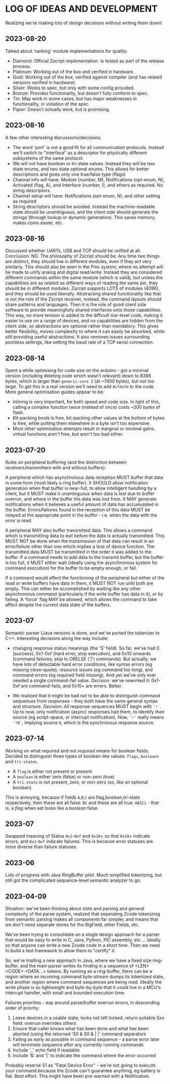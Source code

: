 LOG OF IDEAS AND DEVELOPMENT
===

Realizing we're making lots of design decisions without writing them down!


2023-08-20
---
Talked about 'ranking' module implementations for quality.
- Diamond: Official Zscript implementation. Is tested as part of the release process.
- Platinum: Working out of the box and verified in hardware.
- Gold: Working out of the box, verified against compiler (and has related versions verified in hardware).
- Silver: Works to spec, but only with some config provided.
- Bronze: Provides functionality, but doesn't fully conform to spec.
- Tin: May work in some cases, but has major weaknesses in functionality, in violation of the spec.
- Paper: Doesn't actually work, but is promising.

2023-08-16
---
A few other interesting discussions/decisions:
- The word 'port' is not a good fit for all communication protocols. Instead we'll switch to "interface" as a descriptor for physically different subsystems of the same protocol.
- We will not have boolean or tri-state values. Instead they will be two state enums, and two state optional enums. This allows for better descriptions and gives only one true/false type (flags)
- Channel info will have: Module (number, M), Notifications (opt-enum, N), Activated (flag, A), and Interface (number, I), and others as required. No string descriptors.
- Channel setup will have: Notifications (opt-enum, N), and other setting as required
- String descriptors should be avoided. Instead the machine-readable state should be unambiguous, and the client side should generate the strings (through lookup or dynamic generation). This saves memory, makes coms easier, etc.

2023-08-16
---
Discussed whether UARTs, USB and TCP should be unified at all. Conclusion: NO.
The philosophy of Zscript should be: Any time two things are distinct, they should live in different modules, even if they act very similarly.
This should also be seen in the Pins system, where no attempt will be made to unify analog and digital read/write.
Instead they are considered different commands within the same module (which is valid), but unless the capabilities are as related as different ways of reading the same pin, they should be in different modules.
Zscript supports LOTS of modules (4096), and they should be used liberally. Abstracting shared functionality like that is not the role of the Zscript receiver, instead, the command layouts should share patterns and languages. Then it is the role of good client side software to provide meaningfully shared interfaces onto those capabilities. This way, no more tension is added to the difficult low-level code, making it easier to use on a range of devices, and no capabilities are hidden from the client side, so abstractions are optional rather than mandatory.
This gives better flexibility, moves complexity to where it can easily be absorbed, while still providing useful abstractions.
It also removes issues surrounding pointless settings, like setting the baud rate of a TCP serial connection.


2023-08-14
---
Spent a while optimising for code size on the arduino - got a minimal version (including deleting code which wasn't relevant) down to 8388 bytes, which is larger than `generic-core 2` (at ~7400 bytes), but not too large. To get this in a real version we'll need to add `#ifdef`s to the code.
More general optimisation guides appear to be:
- Inlining is very important, for both speed and code size. In light of this, calling a complex function twice (instead of once) costs ~200 bytes of flash.
- Bit-packing bools is free, bit-packing other values at the bottom of bytes is free, while putting them elsewhere in a byte isn't too expensive.
- Most other optimisation attempts result in marginal or minimal gains. virtual functions aren't free, but aren't too bad either.


2023-07-20
---
Rules on peripheral buffering (and the distinction between receivers/transmitters with and without buffers):

A peripheral which has asynchronous data reception MUST buffer that data in some form (most likely a ring buffer).
It SHOULD allow notification generation when that buffer is near-full, to allow intelligent handling by a client, but it MUST make it unambiguous when data is lost due to buffer overrun, and where in the buffer the data was lost from. It MAY generate notifications when it believes a useful amount of data has accumulated in the buffer.
Errors/failures found in the reception of this data MUST be relayed at the appropriate point in the buffer - i.e. when the data with the error is read.

A peripheral MAY also buffer transmitted data. This allows a command which is transmitting data to exit before the data is actually transmitted. This MUST NOT be done when the transmission of that data can result in an error/failure other than one which implies a loss of device function.
The transmitted data MUST be transmitted in the order it was added to the buffer. If a command needs to add data to the transmit buffer, but the buffer is too full, it MUST either wait (ideally using the asynchronous system for command execution) for the buffer to be empty enough, or fail.

If a command would affect the functioning of the peripheral but either of the read or write buffers have data in them, it MUST NOT run until both are empty. This can either be accomplished by waiting like any other asynchronous command (particularly if the write buffer has data in it), or by failing. 
A 'force' flag MAY be allowed, which allows the command to take affect despite the current data state of the buffers. 

2023-07
---
Semantic parser (Java version) is done, and we've ported the tokenizer to C++. Interesting decisions along the way include:
* changing response status meanings (the 'S' field). So far, we've had 0 (success), 0x1-0xf (hard error, stop execution), and 0x10 onwards (command failures, skip to ORELSE ('|') commands). But actually, we have lots of detectable hard error conditions, like syntax errors (eg missing close-quote), resource issues (eg command too long), and command errors (eg required field missing). And yet we've only ever needed a single command-fail value. *Decision*: we've reworked it: 0x1-0xf are command-fails, and 0x10+ are errors. Better.

* We realized that it might be bad not to be able to distinguish command sequences from responses - they both have the same general syntax and structure. *Decision*:  _All_ response-sequences MUST begin with `'!'`. Up to now, only notification (async) responses had them, to identify their source (eg script-space, or interrupt notification). Now, `'!'` really means `'!0'`, implying source `0`, which is the synchronous response source.

2023-07-14
---
Working on what _required_ and _not required_ means for boolean fields. Decided to distinguish three types of boolean-like values: `flags`, `booleans` and `tri-states`. 
- A `flag` is either not present or present. 
- A `boolean` is either zero (false) or non-zero (true)
- A `tri-state` is not present, zero, or non-zero (so, like an optional boolean).

This is annoying, because if fields `A`,`B`,`C` are flag,boolean,tri-state respectively, then these are all false: `BC` and these are all true: `AB1C1` - that is, a _flag_ when set looks like a _boolean_ false.

2023-07
---
Swapped meaning of Status `0x1`-`0xf` and `0x10`+ so that `0x10`+ indicate errors, and `0x1`-`0xf` indicate failures. This is because error statuses are more diverse than failure statuses.

2023-06
---
Lots of progress with Java RingBuffer pilot. Much simplified tokenizing, but still got the complicated sequence-level semantic analyzer to go.


2023-04-09
---
Situation: we've been thinking about slots and parsing and general complexity of the parse system, realized that separating Zcode tokenizing from semantic parsing makes all components far simpler, and means that we don't need separate stores for the BigField, other Fields, etc. 

We've been trying to consolidate on a single design approach for a parser that would be easy to write in C, Java, Python, PIC assembly, etc ... ideally so that anyone can write a new Zcode code in a short time. Then we need to build a test framework to allow them to "certify" it. 

So, we're trialling a new approach in Java, where we have a fixed size ring-buffer, and the main parser writes its finding in a sequence of &lt;LEN> &lt;CODE> &lt;DATA...> tokens. By running as a ring-buffer, there can be a region where an incoming command byte-stream dumps its tokenized state, and another region where command-sequences are being read. Ideally the write phase is so lightweight and byte-by-byte that it could live in a MCU's interrupt handler, with small and bounded execution time.


Failures priorities - esp around parse/buffer overrun errors, in descending order of priority:
1. Leave devices in a usable state, locks not left locked, return suitable Sxx field: overrun overrides others
1. Ensure that caller knows what has been done and what has been aborted (using the returned 'S0 & S0 & | |' command separators
1. Failing as early as possible in command sequence - a parse error later will terminate sequence after any currently running commands
1. Include '_' echo field if readable
1. Include '&' and '|' to indicate the command where the error occurred

Probably reserve S1 as "Fatal Device Error" - we're not going to execute your command because the Zcode can't guarantee anything, eg battery is flat. Best effort. This might have been pre-warned with a Notification.
